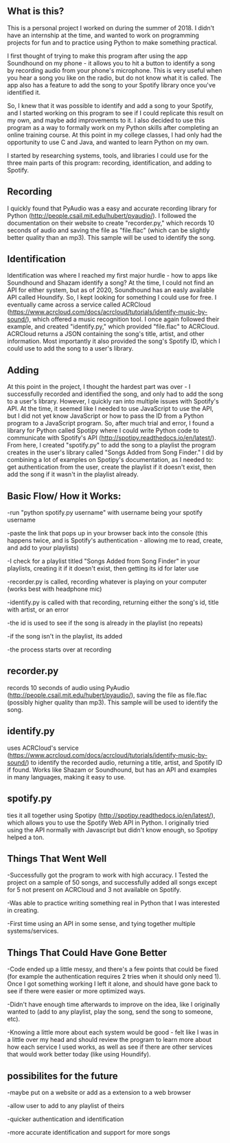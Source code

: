## What is this?
This is a personal project I worked on during the summer of 2018. I didn't have an internship at the time, and wanted to work on programming projects for fun and to practice using Python to make something practical.

I first thought of trying to make this program after using the app Soundhound on my phone - it allows you to hit a button to identify a song by recording audio from your phone's microphone. This is very useful when you hear a song you like on the radio, but do not know what it is called. The app also has a feature to add the song to your Spotify library once you've identified it. 

So, I knew that it was possible to identify and add a song to your Spotify, and I started working on this program to see if I could replicate this result on my own, and maybe add improvements to it. I also decided to use this program as a way to formally work on my Python skills after completing an online training course. At this point in my college classes, I had only had the opportunity to use C and Java, and wanted to learn Python on my own.

I started by researching systems, tools, and libraries I could use for the three main parts of this program: recording, identification, and adding to Spotify.  

## Recording
I quickly found that PyAudio was a easy and accurate recording library for Python (http://people.csail.mit.edu/hubert/pyaudio/). I followed the documentation on their website to create "recorder.py," which records 10 seconds of audio and saving the file as "file.flac" (which can be slightly better quality than an mp3). This sample will be used to identify the song.

## Identification
Identification was where I reached my first major hurdle - how to apps like Soundhound and Shazam identify a song? At the time, I could not find an API for either system, but as of 2020, Soundhound has an easly available API called Houndify. So, I kept looking for something I could use for free. I eventually came across a service called ACRCloud (https://www.acrcloud.com/docs/acrcloud/tutorials/identify-music-by-sound/), which offered a music recognition tool. I once again followed their example, and created "identify.py," which provided "file.flac" to ACRCloud. ACRCloud returns a JSON containing the song's title, artist, and other information. Most importantly it also provided the song's Spotify ID, which I could use to add the song to a user's library.

## Adding
At this point in the project, I thought the hardest part was over - I successfully recorded and identified the song, and only had to add the song to a user's library. However, I quickly ran into multiple issues with Spotify's API. At the time, it seemed like I needed to use JavaScript to use the API, but I did not yet know JavaScript or how to pass the ID from a Python program to a JavaScript program. So, after much trial and error, I found a library for Python called Spotipy where I could write Python code to communicate with Spotify's API (http://spotipy.readthedocs.io/en/latest/). From here, I created "spotify.py" to add the song to a playlist the program creates in the user's library called "Songs Added from Song Finder." I did by combining a lot of examples on Spotipy's documentation, as I needed to: get authentication from the user, create the playlist if it doesn't exist, then add the song if it wasn't in the playlist already. 


## Basic Flow/ How it Works:

-run "python spotify.py username" with username being your spotify username

-paste the link that pops up in your browser back into the console (this happens twice, and is Spotify's 
authentication - allowing me to read, create, and add to your playlists)

-I check for a playlist titled "Songs Added from Song Finder" in your playlists, creating it if it doesn't exist, then getting its id for later use

-recorder.py is called, recording whatever is playing on your computer (works best with headphone mic)

-identify.py is called with that recording, returning either the song's id, title with artist, or an error

-the id is used to see if the song is already in the playlist (no repeats)

-if the song isn't in the playlist, its added

-the process starts over at recording

## recorder.py
records 10 seconds of audio using PyAudio (http://people.csail.mit.edu/hubert/pyaudio/), saving the file as file.flac (possibly higher quality than mp3). This sample will be used to identify the song.

## identify.py
uses ACRCloud's service (https://www.acrcloud.com/docs/acrcloud/tutorials/identify-music-by-sound/) to identify the recorded audio, returning a title, artist, and Spotify ID if found. Works like Shazam or Soundhound, but has an API and examples in many languages, making it easy to use.

## spotify.py
ties it all together using Spotipy (http://spotipy.readthedocs.io/en/latest/), which allows you to use the Spotify Web API in Python. I originally tried using the API normally with Javascript but didn't know enough, so Spotipy helped a ton.

## Things That Went Well
-Successfully got the program to work with high accuracy. I Tested the project on a sample of 50 songs, and successfully added all songs except for 5 not present on ACRCloud and 3 not available on Spotify.

-Was able to practice writing something real in Python that I was interested in creating.

-First time using an API in some sense, and tying together multiple systems/services.

## Things That Could Have Gone Better
-Code ended up a little messy, and there's a few points that could be fixed (for example the authentication requires 2 tries when it should only need 1). Once I got something working I left it alone, and should have gone back to see if there were easier or more optimized ways.

-Didn't have enough time afterwards to improve on the idea, like I originally wanted to (add to any playlist, play the song, send the song to someone, etc).

-Knowing a little more about each system would be good - felt like I was in a little over my head and should review the program to learn more about how each service I used works, as well as see if there are other services that would work better today (like using Houndify).

## possibilites for the future
-maybe put on a website or add as a extension to a web browser

-allow user to add to any playlist of theirs

-quicker authentication and identification

-more accurate identification and support for more songs


